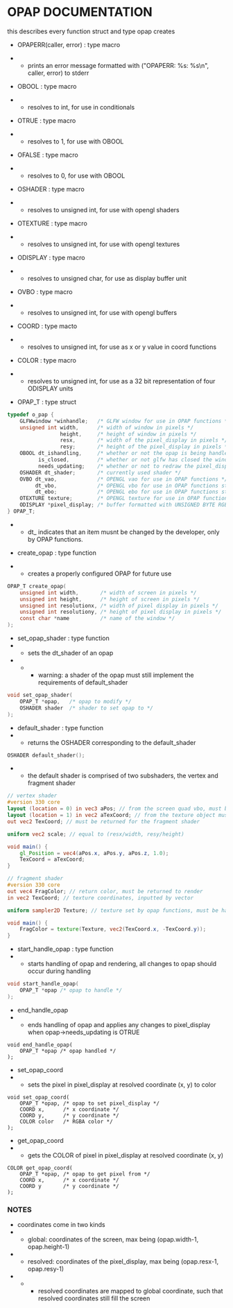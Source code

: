 # OPAP DOCUMENTATION

this describes every function struct and type opap creates

- OPAPERR(caller, error) : type macro
- + prints an error message formatted with ("OPAPERR: %s: %s\n", caller, error) to stderr
- OBOOL : type macro
- + resolves to int, for use in conditionals
- OTRUE : type macro
- + resolves to 1, for use with OBOOL
- OFALSE : type macro
- + resolves to 0, for use with OBOOL
- OSHADER : type macro
- + resolves to unsigned int, for use with opengl shaders
- OTEXTURE : type macro
- + resolves to unsigned int, for use with opengl textures
- ODISPLAY : type macro
- + resolves to unsigned char, for use as display buffer unit
- OVBO : type macro
- + resolves to unsigned int, for use with opengl buffers
- COORD : type macto
- + resolves to unsigned int, for use as x or y value in coord functions
- COLOR : type macro
- + resolves to unsigned int, for use as a 32 bit representation of four ODISPLAY units

- OPAP\_T : type struct
```C
typedef o_pap {
    GLFWwindow *winhandle;   /* GLFW window for use in OPAP functions */
    unsigned int width,      /* width of window in pixels */
                 height,     /* height of window in pixels */
                 resx,       /* width of the pixel_display in pixels */
                 resy;       /* height of the pixel_display in pixels */
    OBOOL dt_ishandling,     /* whether or not the opap is being handled currently */
          is_closed,         /* whether or not glfw has closed the window */
          needs_updating;    /* whether or not to redraw the pixel_display to winhandle */
    OSHADER dt_shader;       /* currently used shader */
    OVBO dt_vao,             /* OPENGL vao for use in OPAP functions */
         dt_vbo,             /* OPENGL vbo for use in OPAP functions stores the screen quad */
         dt_ebo;             /* OPENGL ebo for use in OPAP functions stores screen indices */
    OTEXTURE texture;        /* OPENGL texture for use in OPAP functions to show pixel_display*/
    ODISPLAY *pixel_display; /* buffer formatted with UNSIGNED BYTE RGBA that represents pixel information to draw to the screen */
} OPAP_T;
```
- + dt\_ indicates that an item musnt be changed by the developer, only by OPAP functions.

- create\_opap : type function
- + creates a properly configured OPAP for future use
```C
OPAP_T create_opap(
    unsigned int width,       /* width of screen in pixels */
    unsigned int height,      /* height of screen in pixels */
    unsigned int resolutionx, /* width of pixel display in pixels */
    unsigned int resolutiony, /* height of pixel display in pixels */
    const char *name          /* name of the window */
);
```

- set\_opap\_shader : type function
- + sets the dt\_shader of an opap
- + - warning: a shader of the opap must still implement the requirements of default\_shader
```C
void set_opap_shader(
    OPAP_T *opap,   /* opap to modify */
    OSHADER shader  /* shader to set opap to */
);
```

- default\_shader : type function
- + returns the OSHADER corresponding to the default\_shader
```C
OSHADER default_shader();
```
- + the default shader is comprised of two subshaders, the vertex and fragment shader
```glsl
// vertex shader
#version 330 core
layout (location = 0) in vec3 aPos; // from the screen quad vbo, must be handled
layout (location = 1) in vec2 aTexCoord; // from the texture object must be handled
out vec2 TexCoord; // must be returned for the fragment shader

uniform vec2 scale; // equal to (resx/width, resy/height)

void main() {
    gl_Position = vec4(aPos.x, aPos.y, aPos.z, 1.0);
    TexCoord = aTexCoord;
}
```

```glsl
// fragment shader
#version 330 core
out vec4 FragColor; // return color, must be returned to render
in vec2 TexCoord; // texture coordinates, inputted by vector

uniform sampler2D Texture; // texture set by opap functions, must be handled

void main() {
    FragColor = texture(Texture, vec2(TexCoord.x, -TexCoord.y));
}
```

- start\_handle\_opap : type function
- + starts handling of opap and rendering, all changes to opap should occur during handling
```C
void start_handle_opap(
    OPAP_T *opap /* opap to handle */
);
```

- end\_handle\_opap
- + ends handling of opap and applies any changes to pixel\_display when opap\-\>needs\_updating is OTRUE
```
void end_handle_opap(
    OPAP_T *opap /* opap handled */
);
```

- set\_opap\_coord
- + sets the pixel in pixel\_display at resolved coordinate (x, y) to color
```
void set_opap_coord(
    OPAP_T *opap, /* opap to set pixel_display */
    COORD x,      /* x coordinate */
    COORD y,      /* y coordinate */
    COLOR color   /* RGBA color */
);
```

- get\_opap\_coord
- + gets the COLOR of pixel in pixel\_display at resolved coordinate (x, y)
```
COLOR get_opap_coord(
    OPAP_T *opap, /* opap to get pixel from */
    COORD x,      /* x coordinate */
    COORD y       /* y coordinate */
);
```




### NOTES

- coordinates come in two kinds
- + global: coordinates of the screen, max being (opap.width-1, opap.height-1)
- + resolved: coordinates of the pixel\_display, max being (opap.resx-1, opap.resy-1)
- + + resolved coordinates are mapped to global coordinate, such that resolved coordinates still fill the screen

